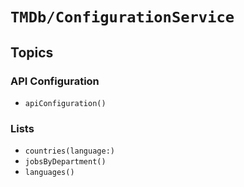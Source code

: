 # ``TMDb/ConfigurationService``

## Topics

### API Configuration

- ``apiConfiguration()``

### Lists

- ``countries(language:)``
- ``jobsByDepartment()``
- ``languages()``
